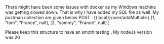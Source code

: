 There might have been some issues with docker as my Windows machine was getting slowed down. That is why I have added my SQL file as well.
My postman collection are given below 
POST : {{local}}/user/addMultiple
[
    [1, "tom", "France", null],
    [2, "sammy", "France", null]
]

Please keep this structure to have an smoth testing . My nodeJs version was 20
